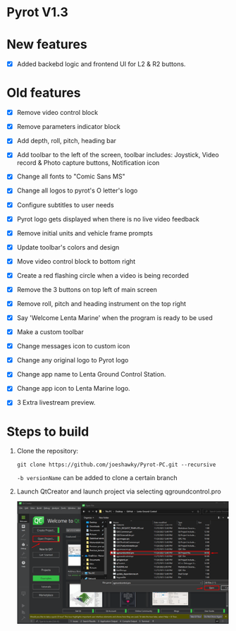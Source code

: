 # **Pyrot V1.3**

# New features
- [x] Added backebd logic and frontend UI for L2 & R2 buttons.

  
# Old features
- [x] Remove video control block
- [x] Remove parameters indicator block
- [x] Add depth, roll, pitch, heading bar
- [x] Add toolbar to the left of the screen, toolbar includes: Joystick, Video record & Photo capture buttons, Notification icon
- [x] Change all fonts to "Comic Sans MS"
- [x] Change all logos to pyrot's O letter's logo
- [x] Configure subtitles to user needs
- [x] Pyrot logo gets displayed when there is no live video feedback
- [x] Remove initial units and vehicle frame prompts
- [x] Update toolbar's colors and design  
- [x] Move video control block to bottom right
- [x] Create a red flashing circle when a video is being recorded
- [x] Remove the 3 buttons on top left of main screen
- [x] Remove roll, pitch and heading instrument on the top right
- [x] Say 'Welcome Lenta Marine' when the program is ready to be used
- [x] Make a custom toolbar
- [x] Change messages icon to custom icon
- [x] Change any original logo to Pyrot logo
- [x] Change app name to Lenta Ground Control Station.
- [x] Change app icon to Lenta Marine logo.  
- [x] 3 Extra livestream preview.


# Steps to build
1. Clone the repository:
   ```
   git clone https://github.com/joeshawky/Pyrot-PC.git --recursive
   ```
   `-b versionName` can be added to clone a certain branch


2. Launch QtCreator and launch project via selecting qgroundcontrol.pro

    <img src="./doc/qtCreatorTutorial.png">

